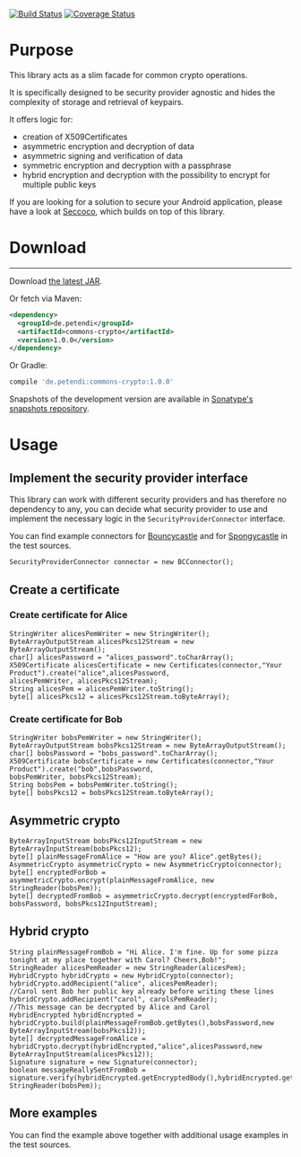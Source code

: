 [![Build Status](https://travis-ci.org/p-acs/commons-crypto.svg?branch=master)](https://travis-ci.org/p-acs/commons-crypto) [![Coverage Status](https://coveralls.io/repos/github/p-acs/commons-crypto/badge.svg?branch=master)](https://coveralls.io/github/p-acs/commons-crypto?branch=master)



# Purpose

This library acts as a slim facade for common crypto operations. 

It is specifically designed to be security provider agnostic and hides the complexity of storage and retrieval of keypairs.

It offers logic for:

+ creation of X509Certificates
+ asymmetric encryption and decryption of data
+ asymmetric signing and verification of data
+ symmetric encryption and decryption with a passphrase
+ hybrid encryption and decryption with the possibility to encrypt for multiple public keys

If you are looking for a solution to secure your Android application, please have a look at 
[Seccoco](https://github.com/p-acs/seccoco-android), which builds on top of this library.

# Download
--------

Download [the latest JAR][maven].
 
Or fetch via Maven:

```xml
<dependency>
  <groupId>de.petendi</groupId>
  <artifactId>commons-crypto</artifactId>
  <version>1.0.0</version>
</dependency>
```
Or Gradle:

```groovy
compile 'de.petendi:commons-crypto:1.0.0'
```

Snapshots of the development version are available in [Sonatype's snapshots repository][snap].


# Usage


## Implement the security provider interface

This library can work with different security providers and has therefore no dependency to any, you can decide what 
security provider to use and implement the necessary logic in the ```SecurityProviderConnector``` interface.

You can find example connectors for [Bouncycastle](https://github.com/bcgit/bc-java) and 
for  [Spongycastle](https://github.com/bcgit/bc-java) in the test sources.

    SecurityProviderConnector connector = new BCConnector();
    
## Create a certificate

### Create certificate for Alice

    StringWriter alicesPemWriter = new StringWriter();
    ByteArrayOutputStream alicesPkcs12Stream = new ByteArrayOutputStream();
    char[] alicesPassword = "alices_password".toCharArray();
    X509Certificate alicesCertificate = new Certificates(connector,"Your Product").create("alice",alicesPassword,
    alicesPemWriter, alicesPkcs12Stream);
    String alicesPem = alicesPemWriter.toString();
    byte[] alicesPkcs12 = alicesPkcs12Stream.toByteArray();
    
### Create certificate for Bob

    StringWriter bobsPemWriter = new StringWriter();
    ByteArrayOutputStream bobsPkcs12Stream = new ByteArrayOutputStream();
    char[] bobsPassword = "bobs_password".toCharArray();
    X509Certificate bobsCertificate = new Certificates(connector,"Your Product").create("bob",bobsPassword,
    bobsPemWriter, bobsPkcs12Stream);
    String bobsPem = bobsPemWriter.toString();
    byte[] bobsPkcs12 = bobsPkcs12Stream.toByteArray();

## Asymmetric crypto

    ByteArrayInputStream bobsPkcs12InputStream = new ByteArrayInputStream(bobsPkcs12);
    byte[] plainMessageFromAlice = "How are you? Alice".getBytes();
    AsymmetricCrypto asymmetricCrypto = new AsymmetricCrypto(connector);
    byte[] encryptedForBob = asymmetricCrypto.encrypt(plainMessageFromAlice, new StringReader(bobsPem));
    byte[] decryptedFromBob = asymmetricCrypto.decrypt(encryptedForBob, bobsPassword, bobsPkcs12InputStream);
    
## Hybrid crypto

    String plainMessageFromBob = "Hi Alice. I'm fine. Up for some pizza tonight at my place together with Carol? Cheers,Bob!";
    StringReader alicesPemReader = new StringReader(alicesPem);
    HybridCrypto hybridCrypto = new HybridCrypto(connector);
    hybridCrypto.addRecipient("alice", alicesPemReader);
    //Carol sent Bob her public key already before writing these lines
    hybridCrypto.addRecipient("carol", carolsPemReader);
    //This message can be decrypted by Alice and Carol
    HybridEncrypted hybridEncrypted = hybridCrypto.build(plainMessageFromBob.getBytes(),bobsPassword,new ByteArrayInputStream(bobsPkcs12));
    byte[] decryptedMessageFromAlice = hybridCrypto.decrypt(hybridEncrypted,"alice",alicesPassword,new ByteArrayInputStream(alicesPkcs12));
    Signature signature = new Signature(connector);
    boolean messageReallySentFromBob = signature.verify(hybridEncrypted.getEncryptedBody(),hybridEncrypted.getSignature(),new StringReader(bobsPem));
    
## More examples

You can find the example above together with additional usage examples in the test sources.
 
[maven]: https://search.maven.org/remote_content?g=de.petendi&a=commons-crypto&v=LATEST
[snap]: https://oss.sonatype.org/content/repositories/snapshots/
